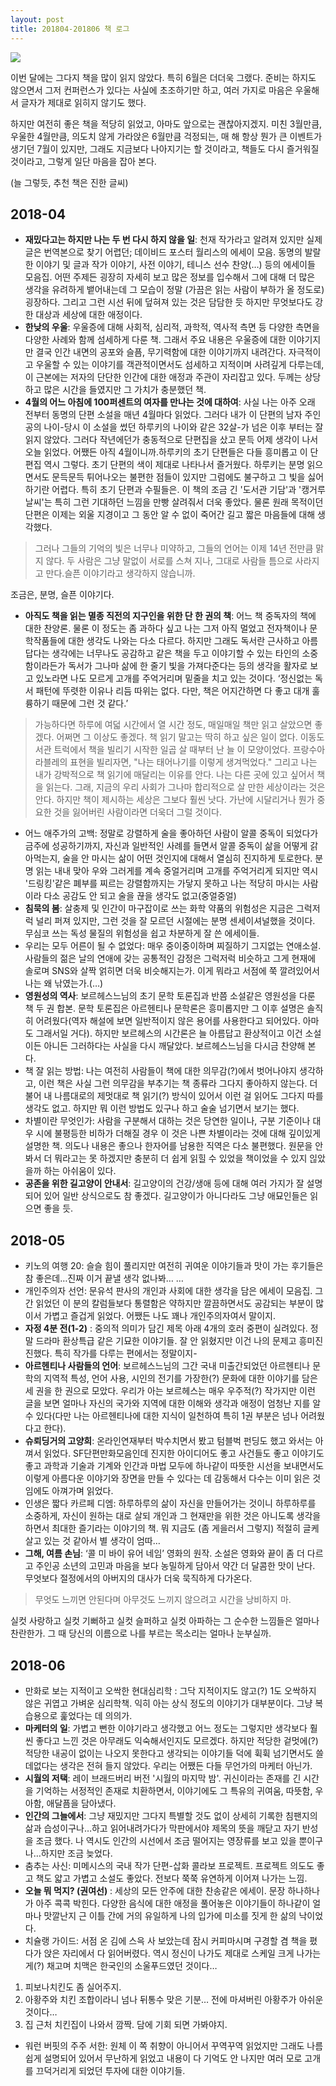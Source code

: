 ```yaml
---
layout: post
title: 201804-201806 책 로그
---
```


![](https://cojette.files.wordpress.com/2018/06/dlowgltuiaeyrx3.jpg?w=500&h=500)

이번 달에는 그다지 책을 많이 읽지 않았다. 특히 6월은 더더욱 그랬다. 준비는 하지도 않으면서 그저 컨퍼런스가 있다는 사실에 초조하기만 하고, 여러 가지로 마음은 우울해서 글자가 제대로 읽히지 않기도 했다.

하지만 여전히 좋은 책을 적당히 읽었고, 아마도 앞으로는 괜찮아지겠지. 미친 3월만큼, 우울한 4월만큼, 의도치 않게 가라앉은 6월만큼 걱정되는, 매 해 항상 뭔가 큰 이벤트가 생기던 7월이 있지만, 그래도 지금보다 나아지기는 할 것이라고, 책들도 다시 즐거워질 것이라고, 그렇게 일단 마음을 잡아 본다.

(늘 그렇듯, 추천 책은 진한 글씨)
 

## 2018-04
* **재밌다고는 하지만 나는 두 번 다시 하지 않을 일**: 천재 작가라고 알려져 있지만 실제 글은 번역본으로 찾기 어렵던; 데이비드 포스터 월리스의 에세이 모음. 동명의 발랄한 이야기 및 글과 작가 이야기, 사전 이야기, 테니스 선수 찬양(…) 등의 에세이들 모음집. 어떤 주제든 굉장히 자세히 보고 많은 정보를 입수해서 그에 대해 더 많은 생각을 유려하게 뱉어내는데 그 모습이 정말 (가끔은 읽는 사람이 부하가 올 정도로) 굉장하다. 그리고 그런 시선 뒤에 덮혀져 있는 것은 담담한 듯 하지만 무엇보다도 강한 대상과 세상에 대한 애정이다.
* **한낮의 우울**: 우울증에 대해 사회적, 심리적, 과학적, 역사적 측면 등 다양한 측면을 다양한 사례와 함께 섬세하게 다룬 책. 그래서 주요 내용은 우울증에 대한 이야기지만 결국 인간 내면의 공포와 슬픔, 무기력함에 대한 이야기까지 내려간다. 자극적이고 우울할 수 있는 이야기를 객관적이면서도 섬세하고 지적이며 사려깊게 다루는데, 이 근본에는 저자의 단단한 인간에 대한 애정과 주관이 자리잡고 있다. 두께는 상당하고 많은 시간을 들였지만 그 가치가 충분했던 책.
* **4월의 어느 아침에 100퍼센트의 여자를 만나는 것에 대하여**: 사실 나는 아주 오래 전부터 동명의 단편 소설을 매년 4월마다 읽었다. 그러다 내가 이 단편의 남자 주인공의 나이-당시 이 소설을 썼던 하루키의 나이와 같은 32살-가 넘은 이후 부터는 잘 읽지 않았다. 그러다 작년에던가 충동적으로 단편집을 샀고 문득 어제 생각이 나서 오늘 읽었다. 어쨌든 아직 4월이니까.하루키의 초기 단편들은 다들 흥미롭고 이 단편집 역시 그렇다. 초기 단편의 색이 제대로 나타나서 즐거웠다. 하루키는 분명 읽으면서도 문득문득 튀어나오는 불편한 점들이 있지만 그럼에도 불구하고 그 빛을 싫어하기란 어렵다. 특히 초기 단편과 수필들은. 이 책의 조금 긴 '도서관 기담'과 '캥거루 날씨'는 특히 그런 기대하던 느낌을 만빵 살려줘서 더욱 좋았다. 물론 원래 목적이던 단편은 이제는 외울 지경이고 그 동안 알 수 없이 죽어간 길고 짧은 마음들에 대해 생각했다.
> 그러나 그들의 기억의 빛은 너무나 미약하고, 그들의 언어는 이제 14년 전만큼 맑지 않다. 두 사람은 그냥 말없이 서로를 스쳐 지나, 그대로 사람들 틈으로 사라지고 만다.슬픈 이야기라고 생각하지 않습니까.

조금은, 분명, 슬픈 이야기다.

* **아직도 책을 읽는 멸종 직전의 지구인을 위한 단 한 권의 책**: 어느 책 중독자의 책에 대한 찬양론. 물론 이 정도는 좀 과하다 싶고 나는 그저 아직 멀었고 전자책이나 문학작품들에 대한 생각도 나와는 다소 다르다. 하지만 그래도 독서란 근사하고 아름답다는 생각에는 너무나도 공감하고 같은 책을 두고 이야기할 수 있는 타인의 소중함이라든가 독서가 그나마 삶에 한 줄기 빛을 가져다준다는 등의 생각을 활자로 보고 있노라면 나도 모르게 고개를 주억거리며 밑줄을 치고 있는 것이다.
‘정신없는 독서 패턴에 뚜렷한 이유나 리듬 따위는 없다. 다만, 책은 어지간하면 다 좋고 대개 훌륭하기 때문에 그런 것 같다.’
> 가능하다면 하루에 여덟 시간에서 열 시간 정도, 매일매일 책만 읽고 살았으면 좋겠다. 어쩌면 그 이상도 좋겠다. 책 읽기 말고는 딱히 하고 싶은 일이 없다. 이동도서관 트럭에서 책을 빌리기 시작한 일곱 살 때부터 난 늘 이 모양이었다. 프랑수아 라블레의 표현을 빌리자면, "나는 태어나기를 이렇게 생겨먹었다." 그리고 나는 내가 강박적으로 책 읽기에 매달리는 이유를 안다. 나는 다른 곳에 있고 싶어서 책을 읽는다. 그래, 지금의 우리 사회가 그나마 합리적으로 살 만한 세상이라는 것은 안다. 하지만 책이 제시하는 세상은 그보다 훨씬 낫다. 가난에 시달리거나 뭔가 중요한 것을 잃어버린 사람이라면 더욱더 그럴 것이다.

* 어느 애주가의 고백: 정말로 강렬하게 술을 좋아하던 사람이 알콜 중독이 되었다가 금주에 성공하기까지, 자신과 일반적인 사례를 들면서 알콜 중독이 삶을 어떻게 갉아먹는지, 술을 안 마시는 삶이 어떤 것인지에 대해서 열심히 진지하게 토로한다. 분명 읽는 내내 맞아 우와 그러게를 계속 중얼거리며 고개를 주억거리게 되지만 역시 '드링킹'같은 폐부를 찌르는 강렬함까지는 가닿지 못하고 나는 적당히 마시는 사람이라 다소 공감도 안 되고 술을 끊을 생각도 없고(중얼중얼)
* **침묵의 봄**: 살충제 및 인간이 마구잡이로 쓰는 화학 약품의 위험성은 지금은 그럭저럭 널리 퍼져 있지만, 그런 것을 잘 모르던 시절에는 분명 센세이셔널했을 것이다. 무심코 쓰는 독성 물질의 위험성을 쉽고 차분하게 잘 쓴 에세이들.
* 우리는 모두 어른이 될 수 없었다: 매우 중이중이하며 찌질하기 그지없는 연애소설. 사람들의 젊은 날의 연애에 갖는 공통적인 감정은 그럭저럭 비슷하고 그게 현재에 솔로며 SNS와 살짝 얽히면 더욱 비슷해지는가. 이게 뭐라고 서점에 쭉 깔려있어서 나는 왜 낚였는가.(…)
* **영원성의 역사**: 보르헤스느님의 초기 문학 토론집과 반쯤 소설같은 영원성을 다룬 책 두 권 합본. 문학 토론집은 아르헨티나 문학론은 흥미롭지만 그 이후 설명은 솔직히 어려웠다(역자 해설에 보면 일반적이지 않은 용어를 사용한다고 되어있다. 아마도 그래서일 거다). 하지만 보르헤스의 시간론은 늘 아름답고 환상적이고 이건 소설이든 아니든 그러하다는 사실을 다시 깨달았다. 보르헤스느님을 다시금 찬양해 본다.
* 책 잘 읽는 방법: 나는 여전히 사람들이 책에 대한 의무감(?)에서 벗어나야지 생각하고, 이런 책은 사실 그런 의무감을 부추기는 책 종류라 그다지 좋아하지 않는다. 더불어 내 나름대로의 제멋대로 책 읽기(?) 방식이 있어서 이런 걸 읽어도 그다지 따를 생각도 없고. 하지만 뭐 이런 방법도 있구나 하고 술술 넘기면서 보기는 했다.
* 차별이란 무엇인가: 사람을 구분해서 대하는 것은 당연한 일이나, 구분 기준이나 대우 시에 불평등한 비하가 더해질 경우 이 것은 나쁜 차별이라는 것에 대해 깊이있게 설명한 책. 의도나 내용은 좋으나 한자어를 남용한 직역은 다소 불편했다. 원문을 안 봐서 더 뭐라고는 못 하겠지만 충분히 더 쉽게 읽힐 수 있었을 책이었을 수 있지 읺았을까 하는 아쉬움이 있다.
* **공존을 위한 길고양이 안내서**: 길고양이의 건강/생애 등에 대해 여러 가지가 잘 설명되어 있어 일반 상식으로도 참 좋겠다. 길고양이가 아니다라도 그냥 애묘인들은 읽으면 좋을 듯.

## 2018-05
* 키노의 여행 20: 슬슬 힘이 풀리지만 여전히 귀여운 이야기들과 맛이 가는 후기들은 참 좋은데…진짜 이거 끝낼 생각 없나봐… …
* 개인주의자 선언: 문유석 판사의 개인과 사회에 대한 생각을 담은 에세이 모음집. 그간 읽었던 이 분의 칼럼들보다 통렬함은 약하지만 깔끔하면서도 공감되는 부분이 많이서 가볍고 즐겁게 읽었다. 어쨌든 나도 꽤나 개인주의자여서 말이지.
* **자정 4분 전(1-2)** : 중의적 의미가 담긴 제목 아래 4개의 호러 중편이 실려있다. 정말 드라마 환상특급 같은 기묘한 이야기들. 잘 안 읽혔지만 이건 나의 문제고 흥미진진했다. 특히 작가를 다루는 편에서는 정말이지-
* **아르헨티나 사람들의 언어**: 보르헤스느님의 그간 국내 미출간되었던 아르헨티나 문학의 지역적 특성, 언어 사용, 시인의 전기를 가장한(?) 문화에 대한 이야기를 담은 세 권을 한 권으로 모았다. 우리가 아는 보르헤스는 매우 우주적(?) 작가지만 이런 글을 보면 얼마나 자신의 국가와 지역에 대한 이해와 생각과 애정이 엄청난 지를 알 수 있다(다만 나는 아르헨티나에 대한 지식이 일천하여 특히 1권 부분은 넘나 어려웠다고 한다).
* **슈뢰딩거의 고양희**: 온라인연재부터 박수치면서 봤고 텀블벅 펀딩도 했고 와서는 아껴서 읽었다. SF단편만화모음인데 진지한 아이디어도 좋고 사건들도 좋고 이야기도 좋고 과학과 기술과 기계와 인간과 마법 모두에 하나같이 따뜻한 시선을 보내면서도 이렇게 아름다운 이야기와 장면을 만들 수 있다는 데 감동해서 다수는 이미 읽은 것임에도 아껴가며 읽었다.
* 인생은 짧다 카르페 디엠: 하루하루의 삶이 자신을 만들어가는 것이니 하루하루를 소중하게, 자신이 원하는 대로 살되 개인과 그 현재만을 위한 것은 아니도록 생각을 하면서 최대한 즐기라는 이야기의 책. 뭐 지금도 (좀 게을러서 그렇지) 적절히 글케 살고 있는 것 같아서 별 생각이 엄따…
* **그해, 여름 손님**: ‘콜 미 바이 유어 네임’ 영화의 원작. 소설은 영화와 끝이 좀 더 다르고 주인공 소년의 고민과 마음을 보다 농밀하게 담아서 약간 더 달콤한 맛이 난다. 무엇보다 절정에서의 아버지의 대사가 더욱 묵직하게 다가온다.
> 무엇도 느끼면 안된다며 아무것도 느끼지 않으려고 시간을 낭비하지 마.

실컷 사랑하고 실컷 기뻐하고 실컷 슬퍼하고 실컷 아파하는 그 순수한 느낌들은 얼마나 찬란한가. 그 때 당신의 이름으로 나를 부르는 목소리는 얼마나 눈부실까.

## 2018-06
* 만화로 보는 지적이고 오싹한 현대심리학 : 그닥 지적이지도 않고(?) 1도 오싹하지 않은 귀엽고 가벼운 심리학책. 익히 아는 상식 정도의 이야기가 대부분이다. 그냥 복습용으로 훑었다는 데 의의가.
* **마케터의 일**: 가볍고 뻔한 이야기라고 생각했고 어느 정도는 그렇지만 생각보다 훨씬 좋다고 느낀 것은 아무래도 익숙해서인지도 모르겠다. 하지만 적당한 겉멋에(?) 적당한 내공이 없이는 나오지 못한다고 생각되는 이야기들 덕에 휙휙 넘기면서도 쓸데없다는 생각은 전혀 들지 않았다.
우리는 어쨌든 다들 무언가의 마케터 아닌가.
* **시월의 저택**: 레이 브래드버리 버전 '시월의 마지막 밤'. 귀신이라는 존재를 긴 시간을 기억하는 서정적인 존재로 치환하면서, 이야기에도 그 특유의 귀여움, 따뜻함, 우아함, 애달픔을 담아냈다.
* **인간의 그늘에서**: 그냥 재밌지만 그다지 특별할 것도 없이 상세히 기록한 침팬지의 삶과 습성이구나…하고 읽어내려가다가 막판에서야 제목의 뜻을 깨닫고 자기 반성을 조금 했다. 나 역시도 인간의 시선에서 조금 떨어지는 영장류를 보고 있을 뿐이구나…하지만 조금 늦었다.
* 춤추는 사신: 미메시스의 국내 작가 단편-삽화 콜라보 프로젝트. 프로젝트 의도도 좋고 책도 얇고 가볍고 소설도 좋았다. 전보다 쭉쭉 유연하게 이어져 나가는 느낌.‬
* **오늘 뭐 먹지? (권여선)** : 세상의 모든 안주에 대한 찬송같은 에세이. 문장 하나하나가 아주 콕콕 박힌다. 다양한 음식에 대한 애정을 풀어놓은 이야기들이 하나같이 얼마나 맛깔난지 근 이틀 간에 거의 유일하게 나의 입가에 미소를 짓게 한 삶의 낙이었다.
* 치슐랭 가이드:  서점 온 김에 스윽 사 보았는데 잠시 커피마시며 구경할 겸 책을 폈다가 앉은 자리에서 다 읽어버렸다. 역시 정신이 나가도 제대로 스케일 크게 나가는 게(?) 채고며 치맥은 한국인의 소울푸드였던 것이다…
1. 피보나치킨도 좀 실어주지.
2. 아황주와 치킨 조합이라니 넘나 뒤통수 맞은 기분… 전에 마셔버린 아황주가 아쉬운 것이다…
3. 집 근처 치킨집이 나와서 깜짝. 담에 기회 되면 가봐야지.
* 워런 버핏의 주주 서한: 원체 이 쪽 취향이 아니어서 꾸역꾸역 읽었지만 그래도 나름 쉽게 설명되어 있어서 무난하게 읽었고 내용이 다 기억도 안 나지만 여러 모로 고개를 끄덕거리게 되었던 투자에 대한 이야기들.
